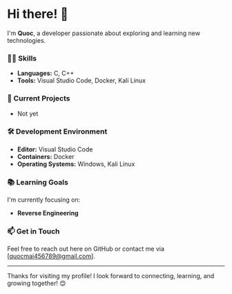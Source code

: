 # Hi there! 👋

I'm **Quoc**, a developer passionate about exploring and learning new technologies.

### 👨‍💻 Skills
- **Languages:** C, C++
- **Tools:** Visual Studio Code, Docker, Kali Linux

### 💼 Current Projects
- Not yet

### 🛠 Development Environment
- **Editor:** Visual Studio Code
- **Containers:** Docker
- **Operating Systems:** Windows, Kali Linux

### 📚 Learning Goals
I'm currently focusing on:
- **Reverse Engineering**

### 📫 Get in Touch
Feel free to reach out here on GitHub or contact me via [quocmai456789@gmail.com].

---

Thanks for visiting my profile! I look forward to connecting, learning, and growing together! 😊

<!---
xuanquoc898/xuanquoc898 is a ✨ special ✨ repository because its `README.md` (this file) appears on your GitHub profile.
You can click the Preview link to take a look at your changes.
--->
